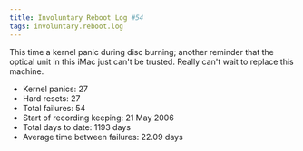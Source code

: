 ```yaml
---
title: Involuntary Reboot Log #54
tags: involuntary.reboot.log
---
```


This time a kernel panic during disc burning; another reminder that the optical unit in this iMac just can't be trusted. Really can't wait to replace this machine.

-   Kernel panics: 27
-   Hard resets: 27
-   Total failures: 54
-   Start of recording keeping: 21 May 2006
-   Total days to date: 1193 days
-   Average time between failures: 22.09 days


